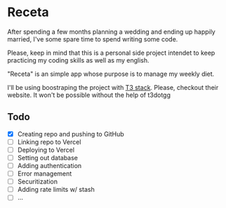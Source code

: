 # Receta

After spending a few months planning a wedding and ending up happily married, I've some spare time to spend writing some code.

Please, keep in mind that this is a personal side project intendet to keep practicing my coding skills as well as my english.

"Receta" is an simple app whose purpose is to manage my weekly diet.

I'll be using boostraping the project with [T3 stack](https://create.t3.gg/). Please, checkout their website. It won't be possible without the help of t3dotgg

## Todo

-[X] Creating repo and pushing to GitHub
- [ ] Linking repo to Vercel
- [ ] Deploying to Vercel
- [ ] Setting out database
- [ ] Adding authentication
- [ ] Error management
- [ ] Securitization
- [ ] Adding rate limits w/ stash
- [ ] ...
